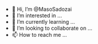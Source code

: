 - 👋 Hi, I’m @MasoSadozai
- 👀 I’m interested in ...
- 🌱 I’m currently learning ...
- 💞️ I’m looking to collaborate on ...
- 📫 How to reach me ...

<!---
MasoSadozai/MasoSadozai is a ✨ special ✨ repository because its `README.md` (this file) appears on your GitHub profile.
You can click the Preview link to take a look at your changes.
--->
